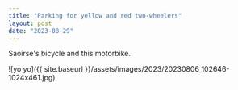 ```yaml
---
title: "Parking for yellow and red two-wheelers"
layout: post
date: "2023-08-29"
---
```


Saoirse's bicycle and this motorbike.

![yo yo]({{ site.baseurl }}/assets/images/2023/20230806_102646-1024x461.jpg)
